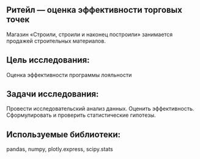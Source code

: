 ## Ритейл — оценка эффективности торговых точек
Магазин «Строили, строили и наконец построили» занимается продажей строительных материалов.

## Цель исследования:
Оценка эффективности программы лояльности
## Задачи исследования:
Провести исследовательский анализ данных.
Оценить эффективность.
Сформулировать и проверить статистические гипотезы.


## Используемые библиотеки:
pandas, numpy, plotly.express, scipy.stats
